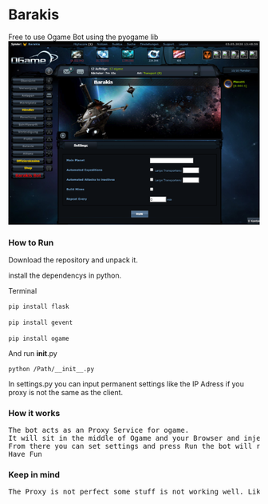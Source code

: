 # Barakis
Free to use Ogame Bot using the pyogame lib
![picture](screenshot.png)
### How to Run
Download the repository and unpack it.

install the dependencys in python.


Terminal
```
pip install flask

pip install gevent

pip install ogame
```
And run __init__.py

```
python /Path/__init__.py
```

In settings.py you can input permanent settings like the IP Adress if you proxy is not the same as the client.


### How it works
<pre>
The bot acts as an Proxy Service for ogame. 
It will sit in the middle of Ogame and your Browser and injects an its Interface in Ogame.
From there you can set settings and press Run the bot will run up and do its Tasks.
Have Fun
</pre>

### Keep in mind
<pre>
The Proxy is not perfect some stuff is not working well. Like the marketplace. 
</pre>